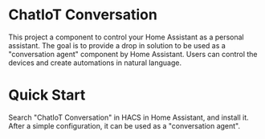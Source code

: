 ChatIoT Conversation
===
This project a component to control your Home Assistant as a personal assistant. The goal is to provide a drop in solution to be used as a "conversation agent" component by Home Assistant. Users can control the devices and create automations in natural language.

# Quick Start
Search "ChatIoT Conversation" in HACS in Home Assistant, and install it. After a simple configuration, it can be used as a "conversation agent".
